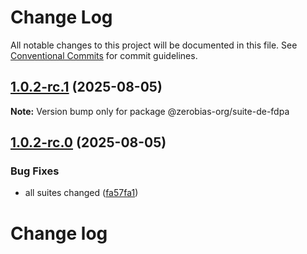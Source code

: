 # Change Log

All notable changes to this project will be documented in this file.
See [Conventional Commits](https://conventionalcommits.org) for commit guidelines.

## [1.0.2-rc.1](https://github.com/zerobias-org/suite/compare/@zerobias-org/suite-de-fdpa@1.0.2-rc.0...@zerobias-org/suite-de-fdpa@1.0.2-rc.1) (2025-08-05)

**Note:** Version bump only for package @zerobias-org/suite-de-fdpa





## [1.0.2-rc.0](https://github.com/zerobias-org/suite/compare/@zerobias-org/suite-de-fdpa@1.0.1...@zerobias-org/suite-de-fdpa@1.0.2-rc.0) (2025-08-05)


### Bug Fixes

* all suites changed ([fa57fa1](https://github.com/zerobias-org/suite/commit/fa57fa1af7628003297df46b2d7740fe95bd2666))





# Change log
